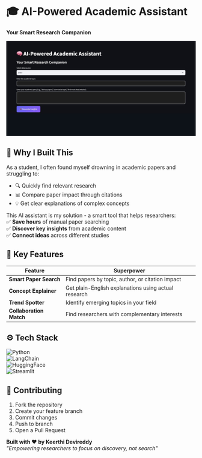 # 🎓 AI-Powered Academic Assistant  
**Your Smart Research Companion**  

![Demo Preview](https://github.com/keerthi77771/AI-academic-assistant/blob/main/Output%203)

## 🌟 Why I Built This  
As a student, I often found myself drowning in academic papers and struggling to:  
- 🔍 Quickly find relevant research  
- 📊 Compare paper impact through citations  
- 💡 Get clear explanations of complex concepts  

This AI assistant is my solution - a smart tool that helps researchers:  
✅ **Save hours** of manual paper searching  
✅ **Discover key insights** from academic content  
✅ **Connect ideas** across different studies  

## 🚀 Key Features  
| Feature | Superpower |  
|---------|------------|  
| **Smart Paper Search** | Find papers by topic, author, or citation impact |  
| **Concept Explainer** | Get plain-English explanations using actual research |  
| **Trend Spotter** | Identify emerging topics in your field |  
| **Collaboration Match** | Find researchers with complementary interests |  

## ⚙️ Tech Stack  
![Python](https://img.shields.io/badge/Python-3.10%2B-blue?logo=python)  
![LangChain](https://img.shields.io/badge/LangChain-0.1.0-orange?logo=chain)  
![HuggingFace](https://img.shields.io/badge/Transformers-4.30.1-yellow)  
![Streamlit](https://img.shields.io/badge/UI-Streamlit-red?logo=streamlit)  

## 🤝 Contributing  
1. Fork the repository  
2. Create your feature branch  
3. Commit changes 
4. Push to branch 
5. Open a Pull Request  

**Built with ❤️ by Keerthi Devireddy**  
*"Empowering researchers to focus on discovery, not search"*
